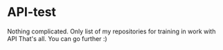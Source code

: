 # API-test
Nothing complicated. Only list of my repositories for training in work with API
That's all. You can go further :)
